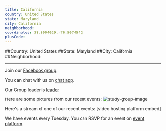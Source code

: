 ```yaml
---
title: California
country: United States
state: Maryland
city: California
neighborhood: 
coordinates: 38.3004029,-76.5074542
plusCode:
---
```


##Country: United States
##State: Maryland
##City: California
##Neighborhood: 
*****
Join our [Facebook group](https://www.facebook.com/groups/freecodecamp.californiaMD).

You can chat with us on [chat app]().

Our Group leader is [leader]()

Here are some pictures from our recent events:
![study-group-image]()

Here's a stream of one of our recent events:
[video hosting platform embed]

We have events every Tuesday. You can RSVP for an event on [event platform]().

